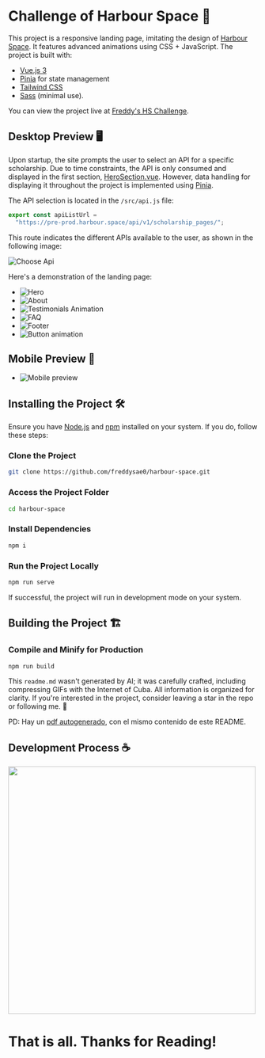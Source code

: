 # Challenge of Harbour Space 🚀

This project is a responsive landing page, imitating the design of [Harbour Space](https://harbour.space). It features advanced animations using CSS + JavaScript. The project is built with:

- [Vue.js 3](https://vuejs.org)
- [Pinia](https://pinia.vuejs.org/) for state management
- [Tailwind CSS](https://tailwindcss.com)
- [Sass](https://sass-lang.com) (minimal use).

You can view the project live at [Freddy's HS Challenge](https://hschallenge.netlify.app/).

## Desktop Preview 🖥️

Upon startup, the site prompts the user to select an API for a specific scholarship. Due to time constraints, the API is only consumed and displayed in the first section, [HeroSection.vue](./src/sections/HeroSection.vue). However, data handling for displaying it throughout the project is implemented using [Pinia](https://pinia.vuejs.org/).

The API selection is located in the `/src/api.js` file:

```js
export const apiListUrl =
  "https://pre-prod.harbour.space/api/v1/scholarship_pages/";
```

This route indicates the different APIs available to the user, as shown in the following image:

![Choose Api](./readme/choose-api.png)

Here's a demonstration of the landing page:

- ![Hero](./readme/hero.png)
- ![About](./readme/about.png)
- ![Testimonials Animation](./readme/testimonial-animation.gif)
- ![FAQ](./readme/faq.png)
- ![Footer](./readme/footer.png)
- ![Button animation](./readme/button-animation.gif)

## Mobile Preview 📱

- ![Mobile preview](./readme/mobile-animation.gif)

## Installing the Project 🛠️

Ensure you have [Node.js](https://nodejs.org) and [npm](https://www.npmjs.com/) installed on your system. If you do, follow these steps:

### Clone the Project

```bash
git clone https://github.com/freddysae0/harbour-space.git
```

### Access the Project Folder

```bash
cd harbour-space
```

### Install Dependencies

```bash
npm i
```

### Run the Project Locally

```bash
npm run serve
```

If successful, the project will run in development mode on your system.

## Building the Project 🏗️

### Compile and Minify for Production

```bash
npm run build
```

This `readme.md` wasn't generated by AI; it was carefully crafted, including compressing GIFs with the Internet of Cuba. All information is organized for clarity. If you're interested in the project, consider leaving a star in the repo or following me. 🌟

PD:
Hay un [pdf autogenerado](./README.pdf), con el mismo contenido de este README.

## Development Process ☕

<img src="./readme/development.jpg" width="500">

# That is all. Thanks for Reading!
